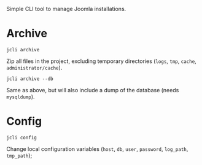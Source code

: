 Simple CLI tool to manage Joomla installations.

Archive
===

`jcli archive`

Zip all files in the project, excluding temporary directories (`logs`, `tmp`, `cache`, `administrator/cache`).   

`jcli archive --db`

Same as above, but will also include a dump of the database (needs `mysqldump`).
 
Config
===

`jcli config`

Change local configuration variables (`host`, `db`, `user`, `password`, `log_path`, `tmp_path`);

